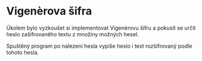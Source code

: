 # Vigenèrova šifra

Úkolem bylo vyzkoušet si implementovat Vigenèrovu šifru a pokusit se určit heslo zašifrovaného textu z množiny možných hesel.

Spuštěný program po nalezení hesla vypíše heslo i text rozšifrovaný podle tohoto hesla.

